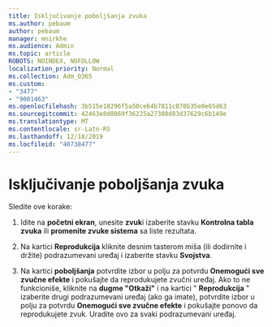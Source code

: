 ```yaml
---
title: Isključivanje poboljšanja zvuka
ms.author: pebaum
author: pebaum
manager: mnirkhe
ms.audience: Admin
ms.topic: article
ROBOTS: NOINDEX, NOFOLLOW
localization_priority: Normal
ms.collection: Adm_O365
ms.custom:
- "3477"
- "9001463"
ms.openlocfilehash: 3b515e18296f5a50ce64b7811c870b35e0e65d63
ms.sourcegitcommit: 42463e8d8869f36225a27388d83d37629c6b149e
ms.translationtype: MT
ms.contentlocale: sr-Latn-RS
ms.lasthandoff: 12/18/2019
ms.locfileid: "40738477"
---
```

# <a name="turn-off-audio-enhancement"></a>Isključivanje poboljšanja zvuka

Sledite ove korake:

1. Idite na **početni ekran**, unesite **zvuk**i izaberite stavku **Kontrolna tabla zvuka** ili **promenite zvuke sistema** sa liste rezultata.

2. Na kartici **Reprodukcija** kliknite desnim tasterom miša (ili dodirnite i držite) podrazumevani uređaj i izaberite stavku **Svojstva**.

3. Na kartici **poboljšanja** potvrdite izbor u polju za potvrdu **Onemogući sve zvučne efekte** i pokušajte da reprodukujete zvučni uređaj. Ako to ne funkcioniše, kliknite na **dugme "Otkaži"** i na kartici " **Reprodukcija** " izaberite drugi podrazumevani uređaj (ako ga imate), potvrdite izbor u polju za potvrdu **Onemogući sve zvučne efekte** i pokušajte ponovo da reprodukujete zvuk. Uradite ovo za svaki podrazumevani uređaj.
